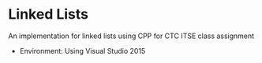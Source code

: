 # Linked Lists

An implementation for linked lists using CPP for CTC ITSE class assignment
* Environment: Using Visual Studio 2015